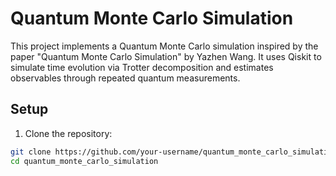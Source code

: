 # Quantum Monte Carlo Simulation

This project implements a Quantum Monte Carlo simulation inspired by the paper "Quantum Monte Carlo Simulation" by Yazhen Wang. It uses Qiskit to simulate time evolution via Trotter decomposition and estimates observables through repeated quantum measurements.

## Setup

1. Clone the repository:
```bash
git clone https://github.com/your-username/quantum_monte_carlo_simulation.git
cd quantum_monte_carlo_simulation
